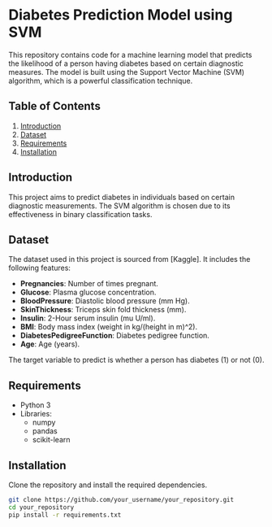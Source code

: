 # Diabetes Prediction Model using SVM

This repository contains code for a machine learning model that predicts the likelihood of a person having diabetes based on certain diagnostic measures. The model is built using the Support Vector Machine (SVM) algorithm, which is a powerful classification technique.

## Table of Contents
1. [Introduction](#introduction)
2. [Dataset](#dataset)
3. [Requirements](#requirements)
4. [Installation](#installation)

## Introduction

This project aims to predict diabetes in individuals based on certain diagnostic measurements. The SVM algorithm is chosen due to its effectiveness in binary classification tasks.

## Dataset

The dataset used in this project is sourced from [Kaggle]. It includes the following features:

- **Pregnancies**: Number of times pregnant.
- **Glucose**: Plasma glucose concentration.
- **BloodPressure**: Diastolic blood pressure (mm Hg).
- **SkinThickness**: Triceps skin fold thickness (mm).
- **Insulin**: 2-Hour serum insulin (mu U/ml).
- **BMI**: Body mass index (weight in kg/(height in m)^2).
- **DiabetesPedigreeFunction**: Diabetes pedigree function.
- **Age**: Age (years).

The target variable to predict is whether a person has diabetes (1) or not (0).

## Requirements

- Python 3
- Libraries:
  - numpy
  - pandas
  - scikit-learn

## Installation

Clone the repository and install the required dependencies.

```bash
git clone https://github.com/your_username/your_repository.git
cd your_repository
pip install -r requirements.txt
